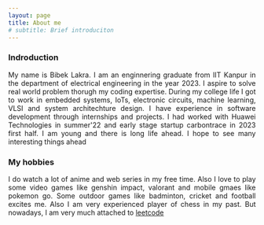 ```yaml
---
layout: page
title: About me
# subtitle: Brief introduciton
---
```

### Indroduction

<div style="text-align : justify">
My name is Bibek Lakra. I am an enginnering graduate from IIT Kanpur in the department of electrical engineering in the year 2023. I aspire to solve real world problem thorugh my coding expertise. During my college life I got to work in embedded systems, IoTs, electronic circuits, machine learning, VLSI and system architechture design. I have experience in software development through internships and projects. I had worked with Huawei Technologies in summer'22 and early stage startup carbontrace in 2023 first half. I am young and there is long life ahead. I hope to see many interesting things ahead
</div>

<!-- My name is Inigo Montoya. I have the following qualities:

- I rock a great mustache
- I'm extremely loyal to my family

What else do you need? -->

### My hobbies

<div style="text-align : justify">
I do watch a lot of anime and web series in my free time. Also I love to play some video games like genshin impact, valorant and mobile gmaes like pokemon go. Some outdoor games like badminton, cricket and football excites me. Also I am very experienced player of chess in my past. But nowadays, I am very much attached to <a href="https://leetcode.com/u/Poha-Jalebi/">leetcode</a>
</div>

